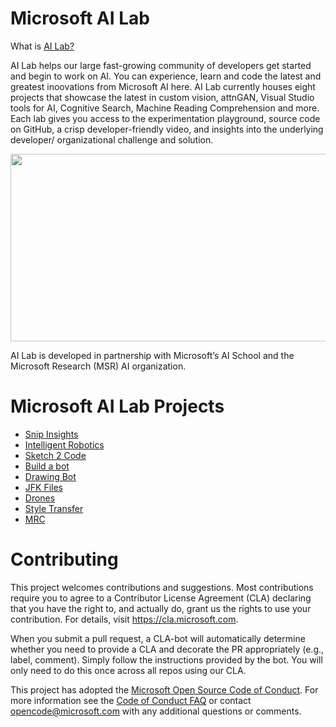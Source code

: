 # Microsoft AI Lab
What is [AI Lab?](https://www.ailab.microsoft.com/experiments)

AI Lab helps our large fast-growing community of developers get started and begin to work on AI. You can experience, learn and code the latest and greatest inoovations from Microsoft AI here. AI Lab currently houses eight projects that showcase the latest in custom vision, attnGAN, Visual Studio tools for AI, Cognitive Search, Machine Reading Comprehension and more. Each lab gives you access to the experimentation playground, source code on GitHub, a crisp developer-friendly video, and insights into the underlying developer/ organizational challenge and solution. 

<p align="center">
  <img width="560" height="300" src="https://github.com/Microsoft/ailab/blob/master/images/AI Lab.png">
</p>

AI Lab is developed in partnership with Microsoft’s AI School and the Microsoft Research (MSR) AI organization.

# Microsoft AI Lab Projects
- [Snip Insights](https://www.ailab.microsoft.com/experiments/32e85f94-3fdd-4a4b-b1ca-9f4cdf47feb6)
- [Intelligent Robotics](https://www.ailab.microsoft.com/experiments/f508a96d-3255-474b-a769-d5b2cf2bb9d6)
- [Sketch 2 Code](https://www.ailab.microsoft.com/experiments/30c61484-d081-4072-99d6-e132d362b99d)
- [Build a bot](https://www.ailab.microsoft.com/experiments/1af37019-42f1-4a74-baa8-0ec847419c02)
- [Drawing Bot](https://www.ailab.microsoft.com/experiments/1e9e1eef-2ab1-41f1-b341-0118f414bd78)
- [JFK Files](https://www.ailab.microsoft.com/experiments/7d6b0652-51dc-440d-a12a-481f28525143)
- [Drones](https://www.ailab.microsoft.com/experiments/92262b36-de2e-444e-86ca-8bcb8bd02454)
- [Style Transfer](https://www.ailab.microsoft.com/experiments/99907c05-d487-450b-9ee9-901b40205e81)
- [MRC](https://www.ailab.microsoft.com/experiments/ef90706b-e822-4686-bbc4-94fd0bca5fc5)


# Contributing

This project welcomes contributions and suggestions.  Most contributions require you to agree to a
Contributor License Agreement (CLA) declaring that you have the right to, and actually do, grant us
the rights to use your contribution. For details, visit https://cla.microsoft.com.

When you submit a pull request, a CLA-bot will automatically determine whether you need to provide
a CLA and decorate the PR appropriately (e.g., label, comment). Simply follow the instructions
provided by the bot. You will only need to do this once across all repos using our CLA.

This project has adopted the [Microsoft Open Source Code of Conduct](https://opensource.microsoft.com/codeofconduct/).
For more information see the [Code of Conduct FAQ](https://opensource.microsoft.com/codeofconduct/faq/) or
contact [opencode@microsoft.com](mailto:opencode@microsoft.com) with any additional questions or comments.
